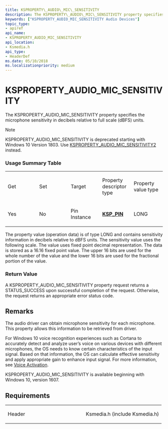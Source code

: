 ```yaml
---
title: KSPROPERTY\_AUDIO\_MIC\_SENSITIVITY
description: The KSPROPERTY\_AUDIO\_MIC\_SENSITIVITY property specifies the microphone sensitivity in decibels relative to full scale (dBFS) units.
keywords: ["KSPROPERTY_AUDIO_MIC_SENSITIVITY Audio Devices"]
topic_type:
- apiref
api_name:
- KSPROPERTY_AUDIO_MIC_SENSITIVITY
api_location:
- Ksmedia.h
api_type:
- HeaderDef
ms.date: 05/10/2018
ms.localizationpriority: medium
---
```


# KSPROPERTY\_AUDIO\_MIC\_SENSITIVITY

The KSPROPERTY\_AUDIO\_MIC\_SENSITIVITY property specifies the microphone sensitivity in decibels relative to full scale (dBFS) units.

> [!NOTE]
> KSPROPERTY\_AUDIO\_MIC\_SENSITIVITY is deprecated starting with Windows 10 Version 1803. 
> Use [KSPROPERTY\_AUDIO\_MIC\_SENSITIVITY2](ksproperty-audio-mic-sensitivity2.md) instead.

### <span id="Usage_Summary_Table"></span><span id="usage_summary_table"></span><span id="USAGE_SUMMARY_TABLE"></span>Usage Summary Table



<table>
<colgroup>
<col width="20%" />
<col width="20%" />
<col width="20%" />
<col width="20%" />
<col width="20%" />
</colgroup>
<tbody>
<tr class="odd">
<td align="left"><p>Get</p></td>
<td align="left"><p>Set</p></td>
<td align="left"><p>Target</p></td>
<td align="left"><p>Property descriptor type</p></td>
<td align="left"><p>Property value type</p></td>
</tr>
<tr class="even">
<td align="left"><p>Yes</p></td>
<td align="left"><p>No</p></td>
<td align="left"><p>Pin Instance</p></td>
<td align="left"><a href="/windows-hardware/drivers/ddi/ks/ns-ks-ksp_pin" data-raw-source="[&lt;strong&gt;KSP_PIN&lt;/strong&gt;](/windows-hardware/drivers/ddi/ks/ns-ks-ksp_pin)"><strong>KSP_PIN</strong></a></td>
<td align="left">LONG</td>
</tr>
</tbody>
</table>

 

The property value (operation data) is of type LONG and contains sensitivity information in decibels relative to dBFS units. The sensitivity value uses the following scale. The value uses fixed point decimal representation. The data is stored as a 16.16 fixed point value. The upper 16 bits are used for the whole number of the value and the lower 16 bits are used for the fractional portion of the value.

### <span id="Return_Value"></span><span id="return_value"></span><span id="RETURN_VALUE"></span>Return Value

A KSPROPERTY\_AUDIO\_MIC\_SENSITIVITY property request returns a STATUS\_SUCCESS upon successful completion of the request. Otherwise, the request returns an appropriate error status code.

Remarks
-------

The audio driver can obtain microphone sensitivity for each microphone. This property allows this information to be retrieved from driver.

For Windows 10 voice recognition experiences such as Cortana to accurately detect and analyze user’s voice on various devices with different microphones, the OS needs to know certain characteristics of the input signal. Based on that information, the OS can calculate effective sensitivity and apply appropriate gain to enhance input signal. For more information, see [Voice Activation](./voice-activation.md).

KSPROPERTY\_AUDIO\_MIC\_SENSITIVITY is available beginning with Windows 10, version 1607.

Requirements
------------

<table>
<colgroup>
<col width="50%" />
<col width="50%" />
</colgroup>
<tbody>
<tr class="odd">
<td align="left"><p>Header</p></td>
<td align="left">Ksmedia.h (include Ksmedia.h)</td>
</tr>
</tbody>
</table>

